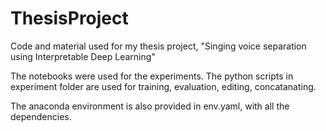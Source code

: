 # ThesisProject
Code and material used for my thesis project, "Singing voice separation using Interpretable Deep Learning"

The notebooks were used for the experiments.
The python scripts in experiment folder are used for training, evaluation, editing, concatanating.

The anaconda environment is also provided in env.yaml, with all the dependencies.
